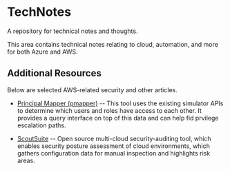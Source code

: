 # TechNotes
A repository for technical notes and thoughts.

This area contains technical notes relating to cloud, automation, and more 
for both Azure and AWS.


## Additional Resources
Below are selected AWS-related security and other articles.

* [Principal Mapper (pmapper)](https://www.nccgroup.trust/uk/our-research/principal-mapper-pmapper/)
-- This tool uses the existing simulator APIs to determine which users and roles have access to each other.
It provides a query interface on top of this data and can help fid prvilege escalation paths.

* [ScoutSuite](https://github.com/nccgroup/ScoutSuite)
-- Open source multi-cloud security-auditing tool, which enables security posture assessment of cloud environments,
which gathers configuration data for manual inspection and highlights risk areas. 

